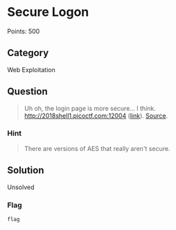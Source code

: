 # Secure Logon
Points: 500

## Category
Web Exploitation

## Question
>Uh oh, the login page is more secure... I think. http://2018shell1.picoctf.com:12004 ([link](http://2018shell1.picoctf.com:12004/)). [Source](files/server_noflag.py). 

### Hint
>There are versions of AES that really aren't secure.

## Solution
Unsolved

### Flag
`flag`
